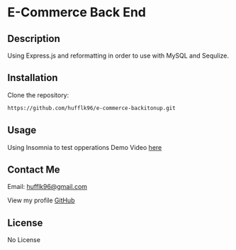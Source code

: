  # E-Commerce Back End 
## Description 
Using Express.js and reformatting in order to use with MySQL and Sequlize. 



## Installation

Clone the repository:

```sh
https://github.com/hufflk96/e-commerce-backitonup.git
```

## Usage

Using Insomnia to test opperations
Demo Video  [here]()


## Contact Me

Email: hufflk96@gmail.com

View my profile [GitHub](https://github.com/hufflk96)


## License
No License



